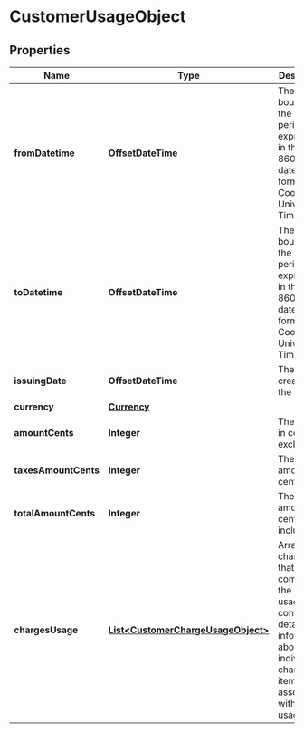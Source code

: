 

# CustomerUsageObject


## Properties

| Name | Type | Description | Notes |
|------------ | ------------- | ------------- | -------------|
|**fromDatetime** | **OffsetDateTime** | The lower bound of the billing period, expressed in the ISO 8601 datetime format in Coordinated Universal Time (UTC). |  |
|**toDatetime** | **OffsetDateTime** | The upper bound of the billing period, expressed in the ISO 8601 datetime format in Coordinated Universal Time (UTC). |  |
|**issuingDate** | **OffsetDateTime** | The date of creation of the invoice. |  |
|**currency** | [**Currency**](Currency.md) |  |  [optional] |
|**amountCents** | **Integer** | The amount in cents, tax excluded. |  |
|**taxesAmountCents** | **Integer** | The tax amount in cents. |  |
|**totalAmountCents** | **Integer** | The total amount in cents, tax included. |  |
|**chargesUsage** | [**List&lt;CustomerChargeUsageObject&gt;**](CustomerChargeUsageObject.md) | Array of charges that comprise the current usage. It contains detailed information about individual charge items associated with the usage. |  |



